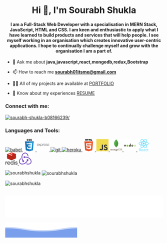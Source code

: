 <h1 align="center">Hi 👋, I'm Sourabh Shukla</h1>
<h4 align="center">I am a Full-Stack Web Developer with a specialisation in MERN Stack, JavaScript, HTML and CSS. I am keen and enthusiastic to apply what I have learned to build products and services that will help people. I see myself working in an organisation  which creates innovative user-centric applications. I hope to continually challenge myself and grow with the organisation I am a part of.</h4>

- 💬 Ask me about **java,javascript,react,mongodb,redux,Bootstrap**

- 📫 How to reach me **sourabh01itsme@gmail.com**

- 👨‍💻 All of my projects are available at [PORTFOLIO](https://sourabh-shukla.vercel.app/)

- 📄 Know about my experiences [RESUME](https://drive.google.com/file/d/1QV_FRiXI-xvk4cBJfm7NYBkWdsayOBld/view?usp=share_link)

<h3 align="left">Connect with me:</h3>
<p align="left">
<a href="https://www.linkedin.com/in/sourabh-shukla-b08166239/" target="blank"><img align="center" src="https://raw.githubusercontent.com/rahuldkjain/github-profile-readme-generator/master/src/images/icons/Social/linked-in-alt.svg" alt="sourabh-shukla-b08166239/" height="30" width="40" /></a>
</p>

<h3 align="left">Languages and Tools:</h3>
<p align="left"> <a href="https://babeljs.io/" target="_blank" rel="noreferrer"> <img src="https://www.vectorlogo.zone/logos/babeljs/babeljs-icon.svg" alt="babel" width="40" height="40"/> </a> <a href="https://www.w3schools.com/css/" target="_blank" rel="noreferrer"> <img src="https://raw.githubusercontent.com/devicons/devicon/master/icons/css3/css3-original-wordmark.svg" alt="css3" width="40" height="40"/> </a> <a href="https://expressjs.com" target="_blank" rel="noreferrer"> <img src="https://raw.githubusercontent.com/devicons/devicon/master/icons/express/express-original-wordmark.svg" alt="express" width="40" height="40"/> </a> <a href="https://git-scm.com/" target="_blank" rel="noreferrer"> <img src="https://www.vectorlogo.zone/logos/git-scm/git-scm-icon.svg" alt="git" width="40" height="40"/> </a> <a href="https://heroku.com" target="_blank" rel="noreferrer"> <img src="https://www.vectorlogo.zone/logos/heroku/heroku-icon.svg" alt="heroku" width="40" height="40"/> </a> <a href="https://www.w3.org/html/" target="_blank" rel="noreferrer"> <img src="https://raw.githubusercontent.com/devicons/devicon/master/icons/html5/html5-original-wordmark.svg" alt="html5" width="40" height="40"/> </a> <a href="https://developer.mozilla.org/en-US/docs/Web/JavaScript" target="_blank" rel="noreferrer"> <img src="https://raw.githubusercontent.com/devicons/devicon/master/icons/javascript/javascript-original.svg" alt="javascript" width="40" height="40"/> </a> <a href="https://www.mongodb.com/" target="_blank" rel="noreferrer"> <img src="https://raw.githubusercontent.com/devicons/devicon/master/icons/mongodb/mongodb-original-wordmark.svg" alt="mongodb" width="40" height="40"/> </a> <a href="https://nodejs.org" target="_blank" rel="noreferrer"> <img src="https://raw.githubusercontent.com/devicons/devicon/master/icons/nodejs/nodejs-original-wordmark.svg" alt="nodejs" width="40" height="40"/> </a> <a href="https://reactjs.org/" target="_blank" rel="noreferrer"> <img src="https://raw.githubusercontent.com/devicons/devicon/master/icons/react/react-original-wordmark.svg" alt="react" width="40" height="40"/> </a> <a href="https://redis.io" target="_blank" rel="noreferrer"> <img src="https://raw.githubusercontent.com/devicons/devicon/master/icons/redis/redis-original-wordmark.svg" alt="redis" width="40" height="40"/> </a> <a href="https://redux.js.org" target="_blank" rel="noreferrer"> <img src="https://raw.githubusercontent.com/devicons/devicon/master/icons/redux/redux-original.svg" alt="redux" width="40" height="40"/> </a> </p>

<p><img align="left" src="https://github-readme-stats.vercel.app/api/top-langs?username=S0URABHshukla&show_icons=true&locale=en&layout=compact" alt="sourabhshukla" /></p>

<p>&nbsp;<img align="center" src="https://github-readme-stats.vercel.app/api?username=S0URABHshukla&show_icons=true&locale=en" alt="sourabhshukla" /></p>

<p><img align="center" src="https://github-readme-streak-stats.herokuapp.com/?user=S0URABHshukla&" alt="sourabhshukla" /></p>



<code>
<a target="_blank" rel="noopener noreferrer" href="https://github.com/Kushal997-das/Kushal997-das/blob/master/Profile%20generator/marquee.svg"><img align="center" height="70" alt="Thanks" width="100%" src="https://github.com/Kushal997-das/Kushal997-das/raw/master/Profile%20generator/marquee.svg" style="max-width: 100%;"></a>
</code>


![](https://github.com/amandewatnitrr/amandewatnitrr/blob/main/imgs/bottom_header.svg)

